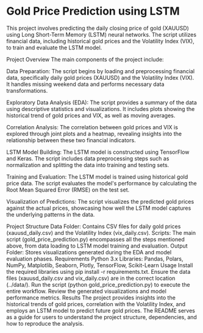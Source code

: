 
# Gold Price Prediction using LSTM
This project involves predicting the daily closing price of gold (XAUUSD) using Long Short-Term Memory (LSTM) neural networks. The script utilizes financial data, including historical gold prices and the Volatility Index (VIX), to train and evaluate the LSTM model.

Project Overview
The main components of the project include:

Data Preparation: The script begins by loading and preprocessing financial data, specifically daily gold prices (XAUUSD) and the Volatility Index (VIX). It handles missing weekend data and performs necessary data transformations.

Exploratory Data Analysis (EDA): The script provides a summary of the data using descriptive statistics and visualizations. It includes plots showing the historical trend of gold prices and VIX, as well as moving averages.

Correlation Analysis: The correlation between gold prices and VIX is explored through joint plots and a heatmap, revealing insights into the relationship between these two financial indicators.

LSTM Model Building: The LSTM model is constructed using TensorFlow and Keras. The script includes data preprocessing steps such as normalization and splitting the data into training and testing sets.

Training and Evaluation: The LSTM model is trained using historical gold price data. The script evaluates the model's performance by calculating the Root Mean Squared Error (RMSE) on the test set.

Visualization of Predictions: The script visualizes the predicted gold prices against the actual prices, showcasing how well the LSTM model captures the underlying patterns in the data.

Project Structure
Data Folder: Contains CSV files for daily gold prices (xauusd_daily.csv) and the Volatility Index (vix_daily.csv).
Scripts: The main script (gold_price_prediction.py) encompasses all the steps mentioned above, from data loading to LSTM model training and evaluation.
Output Folder: Stores visualizations generated during the EDA and model evaluation phases.
Requirements
Python 3.x
Libraries: Pandas, Polars, NumPy, Matplotlib, Seaborn, Plotly, TensorFlow, Scikit-Learn
Usage
Install the required libraries using pip install -r requirements.txt.
Ensure the data files (xauusd_daily.csv and vix_daily.csv) are in the correct location (../data/).
Run the script (python gold_price_prediction.py) to execute the entire workflow.
Review the generated visualizations and model performance metrics.
Results
The project provides insights into the historical trends of gold prices, correlation with the Volatility Index, and employs an LSTM model to predict future gold prices. The README serves as a guide for users to understand the project structure, dependencies, and how to reproduce the analysis.
